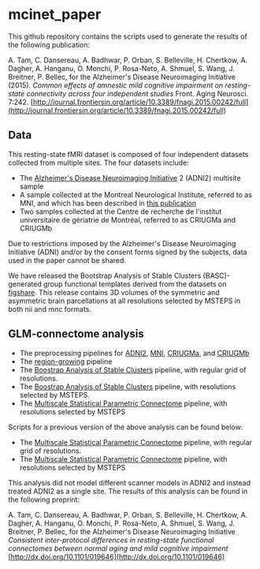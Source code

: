 # mcinet_paper

This github repository contains the scripts used to generate the results of the following publication:

A. Tam, C. Dansereau, A. Badhwar, P. Orban, S. Belleville, H. Chertkow, A. Dagher, A. Hanganu, O. Monchi, P. Rosa-Neto, A. Shmuel, S. Wang, J. Breitner, P. Bellec, for the Alzheimer's Disease Neuroimaging Initiative (2015).  *Common effects of amnestic mild cognitive impairment on resting-state connectivity across four independent studies* Front. Aging Neurosci. 7:242. [http://journal.frontiersin.org/article/10.3389/fnagi.2015.00242/full](http://journal.frontiersin.org/article/10.3389/fnagi.2015.00242/full)

## Data

This resting-state fMRI dataset is composed of four independent datasets collected from multiple sites.
The four datasets include:
- The [Alzheimer's Disease Neuroimaging Initiative](http://www.adni-info.org/Home.aspx) 2 (ADNI2) multisite sample
- A sample collected at the Montreal Neurological Institute, referred to as MNI, and which has been described in [this publication](http://www.ncbi.nlm.nih.gov/pubmed/24583406)
- Two samples collected at the Centre de recherche de l'institut universitaire de gériatrie de Montréal, referred to as CRIUGMa and CRIUGMb

Due to restrictions imposed by the Alzheimer's Disease Neuroimaging Initiative (ADNI) and/or by the consent forms signed by the subjects, data used in the paper cannot be shared.

We have released the Bootstrap Analysis of Stable Clusters (BASC)-generated group functional templates derived from the datasets on [figshare](http://dx.doi.org/10.6084/m9.figshare.1480461). This release contains 3D volumes of the symmetric and asymmetric brain parcellations at all resolutions selected by MSTEPS in both nii and mnc formats.

## GLM-connectome analysis
- The preprocessing pipelines for [ADNI2](https://github.com/SIMEXP/mcinet/blob/master/preprocess/ADNI2_pipeline_preprocess.m), [MNI](https://github.com/SIMEXP/mcinet/blob/master/preprocess/MNI_pipeline_preprocess.m), [CRIUGMa](https://github.com/SIMEXP/mcinet/blob/master/preprocess/CRIUGMa_pipeline_preprocess.m), and [CRIUGMb](https://github.com/SIMEXP/mcinet/blob/master/preprocess/CRIUGMb_pipeline_preprocess.m)
- The [region-growing](https://github.com/SIMEXP/mcinet/blob/master/mcinet_pipeline_region_growing.m) pipeline
- The [Boostrap Analysis of Stable Clusters](https://github.com/SIMEXP/mcinet/blob/master/mcinet_pipeline_BASC_regular_grid.m) pipeline, with regular grid of resolutions.
- The [Boostrap Analysis of Stable Clusters](https://github.com/SIMEXP/mcinet/blob/master/mcinet_pipeline_BASC_MSTEPS.m) pipeline, with resolutions selected by MSTEPS.
- The [Multiscale Statistical Parametric Connectome](https://github.com/SIMEXP/mcinet/blob/master/mcinet_pipeline_MSPC_MSTEPS_2.m) pipeline, with resolutions selected by MSTEPS

Scripts for a previous version of the above analysis can be found below:
- The [Multiscale Statistical Parametric Connectome](https://github.com/SIMEXP/mcinet/blob/master/mcinet_pipeline_MSPC_regular_grid.m) pipeline, with regular grid of resolutions.
- The [Multiscale Statistical Parametric Connectome](https://github.com/SIMEXP/mcinet/blob/master/mcinet_pipeline_MSPC_MSTEPS.m) pipeline, with resolutions selected by MSTEPS

This analysis did not model different scanner models in ADNI2 and instead treated ADNI2 as a single site.  The results of this analysis can be found in the following preprint:

A. Tam, C. Dansereau, A. Badhwar, P. Orban, S. Belleville, H. Chertkow, A. Dagher, A. Hanganu, O. Monchi, P. Rosa-Neto, A. Shmuel, S. Wang, J. Breitner, P. Bellec, for the Alzheimer's Disease Neuroimaging Initiative  *Consistent inter-protocol differences in resting-state functional connectomes between normal aging and mild cognitive impairment*  [http://dx.doi.org/10.1101/019646](http://dx.doi.org/10.1101/019646)
